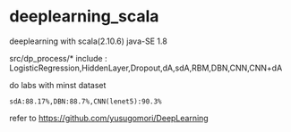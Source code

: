 # deeplearning_scala
deeplearning with scala(2.10.6)  java-SE 1.8

src/dp_process/* include :  LogisticRegression,HiddenLayer,Dropout,dA,sdA,RBM,DBN,CNN,CNN+dA

do labs with minst dataset 

    sdA:88.17%,DBN:88.7%,CNN(lenet5):90.3%

refer to https://github.com/yusugomori/DeepLearning

